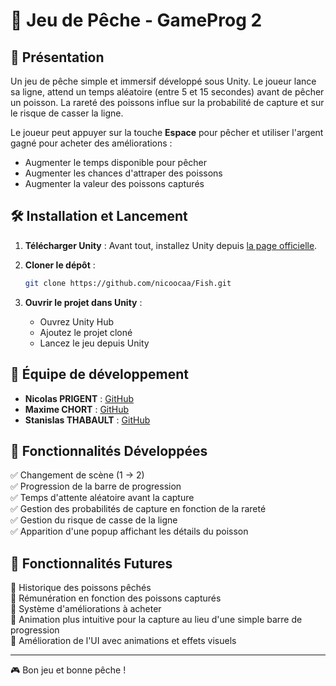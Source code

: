 # 🎣 Jeu de Pêche - GameProg 2

## 📖 Présentation

Un jeu de pêche simple et immersif développé sous Unity. Le joueur lance sa ligne, attend un temps aléatoire (entre 5 et 15 secondes) avant de pêcher un poisson. La rareté des poissons influe sur la probabilité de capture et sur le risque de casser la ligne.

Le joueur peut appuyer sur la touche **Espace** pour pêcher et utiliser l'argent gagné pour acheter des améliorations :

-   Augmenter le temps disponible pour pêcher
-   Augmenter les chances d'attraper des poissons
-   Augmenter la valeur des poissons capturés

## 🛠 Installation et Lancement

1.  **Télécharger Unity** : Avant tout, installez Unity depuis [la page officielle](https://unity.com/fr/download).
2.  **Cloner le dépôt** :
    
    ```bash
    git clone https://github.com/nicoocaa/Fish.git
    ```
    
3.  **Ouvrir le projet dans Unity** :
    -   Ouvrez Unity Hub
    -   Ajoutez le projet cloné
    -   Lancez le jeu depuis Unity

## 👥 Équipe de développement

-   **Nicolas PRIGENT** : [GitHub](https://github.com/nicoocaa)
-   **Maxime CHORT** : [GitHub](https://github.com/Slaaaayz/)
-   **Stanislas THABAULT** : [GitHub](https://github.com/stanthblt)

## 📝 Fonctionnalités Développées

✅ Changement de scène (1 → 2)  
✅ Progression de la barre de progression  
✅ Temps d'attente aléatoire avant la capture  
✅ Gestion des probabilités de capture en fonction de la rareté  
✅ Gestion du risque de casse de la ligne  
✅ Apparition d'une popup affichant les détails du poisson

## 🔮 Fonctionnalités Futures

🔹 Historique des poissons pêchés  
🔹 Rémunération en fonction des poissons capturés  
🔹 Système d'améliorations à acheter  
🔹 Animation plus intuitive pour la capture au lieu d'une simple barre de progression  
🔹 Amélioration de l'UI avec animations et effets visuels

----------

🎮 Bon jeu et bonne pêche !
